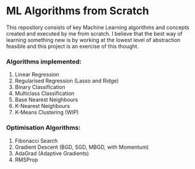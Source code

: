 # ML Algorithms from Scratch

This repository consists of key Machine Learning algorithms and concepts created and executed by me from scratch. I believe that the best way of learning something new is by working at the lowest level of abstraction feasible and this project is an exercise of this thought.

### Algorithms implemented:

1) Linear Regression 
2) Regularised Regression (Lasso and Ridge)
3) Binary Classification
4) Multiclass Classification
5) Base Nearest Neighbours
6) K-Nearest Neighbours
7) K-Means Clustering (WIP)

### Optimisation Algorithms:

1) Fibonacci Search
2) Gradient Descent (BGD, SGD, MBGD, with Momentum)
3) AdaGrad (Adaptive Gradients)
4) RMSProp
